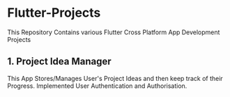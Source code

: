 # Flutter-Projects
This Repository Contains various Flutter Cross Platform App Development Projects
## 1. Project Idea Manager
This App Stores/Manages User's Project Ideas and then keep track of their Progress.
Implemented User Authentication and Authorisation.
